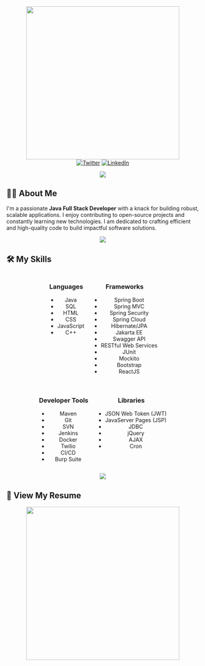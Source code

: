 <div align="center">
  <img width="400" src="https://readme-typing-svg.herokuapp.com?font=JetBrains+Mono&weight=600&size=30&duration=3000&color=2AF7B4&width=535&lines=Hi%2C+I'm+Mohan+PV%F0%9F%91%8B;Welcome+to+my+GitHub+profile!"/>
</div>

<div align="center">
  <a href="https://x.com/_mohan_pv"><img src="https://skillicons.dev/icons?i=twitter" alt="Twitter"></a>
  <a href="https://www.linkedin.com/in/mohan-pv"><img src="https://skillicons.dev/icons?i=linkedin" alt="LinkedIn"></a>
</div>

<p align="center"><img src='https://capsule-render.vercel.app/api?type=rect&color=gradient&height=2.5'/></p>

## 👨‍💻 About Me

I'm a passionate **Java Full Stack Developer** with a knack for building robust, scalable applications. I enjoy contributing to open-source projects and constantly learning new technologies. I am dedicated to crafting efficient and high-quality code to build impactful software solutions.

<p align="center"><img src='https://capsule-render.vercel.app/api?type=rect&color=gradient&height=2.5'/></p>

## 🛠️ My Skills

<div align="center">
  <div style="display: flex; justify-content: center; gap: 20px;">
    <div>
      <h3>Languages</h3>
      <ul>
        <li>Java</li>
        <li>SQL</li>
        <li>HTML</li>
        <li>CSS</li>
        <li>JavaScript</li>
        <li>C++</li>
      </ul>
    </div>
    <div>
      <h3>Frameworks</h3>
      <ul>
        <li>Spring Boot</li>
        <li>Spring MVC</li>
        <li>Spring Security</li>
        <li>Spring Cloud</li>
        <li>Hibernate/JPA</li>
        <li>Jakarta EE</li>
        <li>Swagger API</li>
        <li>RESTful Web Services</li>
        <li>JUnit</li>
        <li>Mockito</li>
        <li>Bootstrap</li>
        <li>ReactJS</li>
      </ul>
    </div>
  </div>
  
  <div style="display: flex; justify-content: center; gap: 20px; margin-top: 20px;">
    <div>
      <h3>Developer Tools</h3>
      <ul>
        <li>Maven</li>
        <li>Git</li>
        <li>SVN</li>
        <li>Jenkins</li>
        <li>Docker</li>
        <li>Twilio</li>
        <li>CI/CD</li>
        <li>Burp Suite</li>
      </ul>
    </div>
    <div>
      <h3>Libraries</h3>
      <ul>
        <li>JSON Web Token (JWT)</li>
        <li>JavaServer Pages (JSP)</li>
        <li>JDBC</li>
        <li>jQuery</li>
        <li>AJAX</li>
        <li>Cron</li>
      </ul>
    </div>
  </div>
</div>

<p align="center"><img src='https://capsule-render.vercel.app/api?type=rect&color=gradient&height=2.5'/></p>

## 📄 View My Resume

<div align="center">
  <a href="https://drive.google.com/file/d/16ujXDPoXt5vbwZcN6KIGuJ4YM2maI7K8/view?usp=sharing">
    <img width="400" src="https://readme-typing-svg.herokuapp.com?font=JetBrains+Mono&weight=600&size=25&duration=3000&color=2AF7B4&width=600&lines=Check+Out+My+Resume;Explore+My+Professional+Journey"/>
  </a>
</div>
